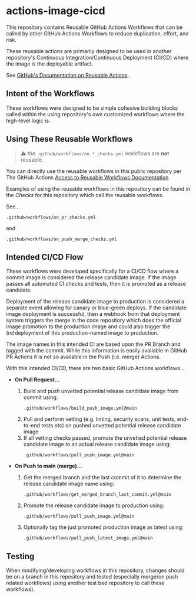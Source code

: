 # actions-image-cicd
This repository contains Reusable GitHub Actions Workflows
that can be called by other GitHub Actions Workflows to
reduce duplication, effort, and risk.

These reusable actions are primarily designed to be used
in another repository's Continuous Integration/Continuous Deployment
(CI/CD) where the image is the deployable artifact.

See [GitHub's Documentation on Reusable Actions](https://docs.github.com/en/actions/using-workflows/reusing-workflows).

## Intent of the Workflows
These workflows were designed to be simple cohesive building blocks called
within the using repository's own customized workflows where the high-level
logic is.

## Using These Reusable Workflows
> :warning: the `.github/workflows/on_*_checks.yml` workflows are
> **not** reusable.

You can directly use the reusable workflows in this public repository per
The GitHub Actions
[Access to Reusable Workflows Documentation](https://docs.github.com/en/actions/using-workflows/reusing-workflows#access-to-reusable-workflows)

Examples of using the reusable workflows in this repository can be found
in the _Checks_ for this repository which call the reusable workflows.

See...
```
.github/workflows/on_pr_checks.yml
```
and
```
.github/workflows/on_push_merge_checks.yml
```

## Intended CI/CD Flow
These workflows were developed specifically for a CI/CD flow where a commit
image is considered the release candidate image.  If the image passes all
automated CI checks and tests, then it is promoted as a release candidate.

Deployment of the release candidate image to production is considered a
separate event allowing for canary or blue-green deploys.  If the
candidate image deployment is successful, then a webhook from that
deployment system triggers the merge in the code repository which
does the official image promotion to the production image and could
also trigger the (re)deployment of this production-named image to
production.

The image names in this intended CI are based upon the PR Branch and
tagged with the commit.  While this information is easily available
in GitHub PR Actions it is not so available in the Push (i.e. merge)
Actions.

With this intended CI/CD, there are two basic GitHub Actions workflows...
  * **On Pull Request...**
    1. Build and push unvetted potential release candidate image from
       commit using:
       ```
       .github/workflows/build_push_image.yml@main
       ```
    2. Pull and perform vetting (e.g. linting, security scans, 
       unit tests, end-to-end tests etc) on pushed unvetted potential
       release candidate image
    3. If all vetting checks passed, promote the unvetted potential
       release candidate image to an actual release candidate image
       using:
       ```
       .github/workflows/pull_push_image.yml@main
       ```

  * **On Push to main (merge)...**
    1. Get the merged branch and the last commit of it to determine
      the release candidate image name using:
       ```
       .github/workflows/get_merged_branch_last_commit.yml@main
       ```
    2. Promote the release candidate image to production using:
       ```
       .github/workflows/pull_push_image.yml@main
       ```
    3. Optionally tag the just promoted production image as latest
       using:
       ```
       .github/workflows/pull_push_latest_image.yml@main
       ```

## Testing
When modifying/developing workflows in this repository, changes should
be on a branch in this repository and tested (especially merge/on push
related workflows) using another test bed repository to call these
workflows).
